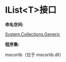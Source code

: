 # IList&lt;T&gt;接口

**命名空间:**

[System.Collections.Generic](https://msdn.microsoft.com/zh-cn/library/system.collections.generic%28v=vs.110%29.aspx)

**程序集:**

mscorlib（位于 mscorlib.dll）

